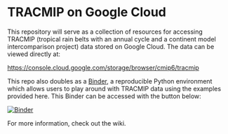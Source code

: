 # TRACMIP on Google Cloud

This repository will serve as a collection of resources for accessing TRACMIP (tropical rain belts with an annual cycle and a continent model intercomparison project) data stored on Google Cloud.
The data can be viewed directly at:

https://console.cloud.google.com/storage/browser/cmip6/tracmip

This repo also doubles as a [Binder](https://mybinder.readthedocs.io/en/latest/), a reproducible Python environment which allows users to play around with TRACMIP data using the examples provided here. This Binder can be accessed with the button below:

[![Binder](https://binder.pangeo.io/badge_logo.svg)](https://binder.pangeo.io/v2/gh/charlesbluca/pangeo-tracmip-examples/master)

For more information, check out the wiki.
